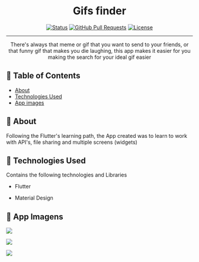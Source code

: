 <h1 align="center">Gifs finder</h1>
<div align="center">

[![Status](https://img.shields.io/badge/status-Finish-success.svg)]()
[![GitHub Pull Requests](https://img.shields.io/github/issues-pr/kylelobo/The-Documentation-Compendium.svg)](https://github.com/kylelobo/The-Documentation-Compendium/pulls)
[![License](https://img.shields.io/badge/license-MIT-blue.svg)](/LICENSE)

</div>

---

<p align="center"> There's always that meme or gif that you want to send to your friends, or that funny gif that makes you die laughing, this app makes it easier for you making the search for your ideal gif easier
    <br> 
</p>

## 📝 Table of Contents

- [About](#about)
- [Technologies Used](#technologies_used)
- [App images](#app_images)

## 🧐 About <a name = "about"></a>

Following the Flutter's learning path, the App created was to learn to work with API's, file sharing and multiple screens (widgets)

## 🏁 Technologies Used <a name = "technologies_used"></a>

Contains the following technologies and Libraries

- Flutter

- Material Design

## 📱 App Imagens <a name = "app_images"></a>


![](https://lh3.googleusercontent.com/pw/ACtC-3fa_N7kQybkttY7Vv73jqcIAVrGXQ6SzVLNgSdCeqX8Za40c0GqvsXUqut52fSKnK5iTZO0MgOatPkCI4Gj73KZg9P_19fvuIF1krHSLWfp64K4DGUXTGRZq4e7fpjqwWJZAam77b7DihZIUgEP2v6O=w313-h695-no?authuser=0)

![](https://lh3.googleusercontent.com/pw/ACtC-3cNZN_LE9mu7L6tmIpLkLfLCdRw5vnw4Rf7vE8vC7Vb5qNcUBaQHegTkBpFV8T1lEk7xPQd8eUK0m2W2hQVOe4YPi1jYQlihDU0UVYShYSU1Q-2nOEroTDawaMPKtkebA8rAEunXYcspzxchA8ccP94=w313-h695-no?authuser=0)

![](https://lh3.googleusercontent.com/pw/ACtC-3foRya6KNFHeiJPs0yzatUb3ODuX75GG3NfkaCOc9lJAyWttoCwvNwRIzW9nvc2-abBP1kZA--mk1-4hahrsPC7-tnz_vQduk53tQ9aKQb3UkM468fCudUQJBr-3PLW5dnk9Cr6LM1FaNWG0FpLHzfO=w313-h695-no?authuser=0)

